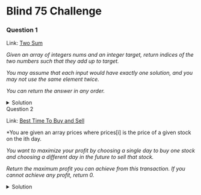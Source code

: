 # Blind 75 Challenge

### Question 1

Link: [Two Sum](https://leetcode.com/problems/two-sum/)

*Given an array of integers nums and an integer target, return indices of the two numbers such that they add up to target.*

*You may assume that each input would have exactly one solution, and you may not use the same element twice.*

*You can return the answer in any order.*

<details>
<summary>Solution</summary>
```python
class Solution:
    def twoSum(self, nums: List[int], target: int) -> List[int]:
        di = {}
        for i, num in enumerate(nums):
            if target-num in di:
                return[i,di[target-num]]
            di[num] = i
```
</details

### Question 2

Link: [Best Time To Buy and Sell](https://leetcode.com/problems/best-time-to-buy-and-sell-stock/)

*You are given an array prices where prices[i] is the price of a given stock on the ith day.

*You want to maximize your profit by choosing a single day to buy one stock and choosing a different day in the future to sell that stock.*

*Return the maximum profit you can achieve from this transaction. If you cannot achieve any profit, return 0.*


<details>
<summary>Solution</summary>
```cpp
public:
    int maxProfit(vector<int>& prices) {
        int ans = 0;
        int minimum = prices[0];
        for (int price: prices) {
            if (price < minimum) minimum = price;
            ans = max(price - minimum, ans);
        }
        return ans;
    }
}
```

### Quesstion 3

Link: [Contains Duplicate](https://leetcode.com/problems/contains-duplicate/)

*Given an integer array nums, return true if any value appears at least twice in the array, and return false if every element is distinct.*

<details>
<summary>Solution</summary>
```java
class Solution {
    public int missingNumber(int[] nums) {
        int ans = nums.length;
        for (int i=0; i < nums.length; i++) {
            ans += i - nums[i];
        }
        return ans;
    }
}
```
</details>


